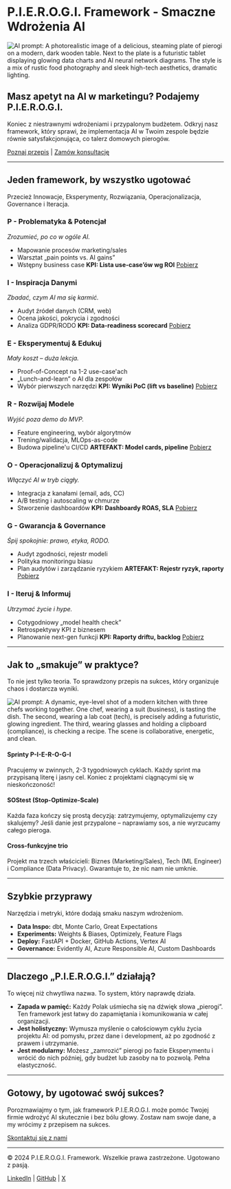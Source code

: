 # P.I.E.R.O.G.I. Framework - Smaczne Wdrożenia AI

![AI prompt: A photorealistic image of a delicious, steaming plate of pierogi on a modern, dark wooden table. Next to the plate is a futuristic tablet displaying glowing data charts and AI neural network diagrams. The style is a mix of rustic food photography and sleek high-tech aesthetics, dramatic lighting.](images/pierogi1.png)

## Masz apetyt na AI w marketingu? Podajemy P.I.E.R.O.G.I.

Koniec z niestrawnymi wdrożeniami i przypalonym budżetem. Odkryj nasz framework, który sprawi, że implementacja AI w Twoim zespole będzie równie satysfakcjonująca, co talerz domowych pierogów.

[Poznaj przepis](#framework) | [Zamów konsultację](#kontakt)

---

## Jeden framework, by wszystko ugotować

Przecież Innowacje, Eksperymenty, Rozwiązania, Operacjonalizacja, Governance i Iteracja.

### P - Problematyka & Potencjał
*Zrozumieć, po co w ogóle AI.*
- Mapowanie procesów marketing/sales
- Warsztat „pain points vs. AI gains”
- Wstępny business case
**KPI: Lista use-case’ów wg ROI**
[Pobierz](attachments/P_use_case_roi_calculator.csv)

### I - Inspiracja Danymi
*Zbadać, czym AI ma się karmić.*
- Audyt źródeł danych (CRM, web)
- Ocena jakości, pokrycia i zgodności
- Analiza GDPR/RODO
**KPI: Data-readiness scorecard**
[Pobierz](attachments/I_data_readiness_scorecard.csv)

### E - Eksperymentuj & Edukuj
*Mały koszt – duża lekcja.*
- Proof-of-Concept na 1-2 use-case'ach
- „Lunch-and-learn” o AI dla zespołów
- Wybór pierwszych narzędzi
**KPI: Wyniki PoC (lift vs baseline)**
[Pobierz](attachments/E_poc_results_template.md)

### R - Rozwijaj Modele
*Wyjść poza demo do MVP.*
- Feature engineering, wybór algorytmów
- Trening/walidacja, MLOps-as-code
- Budowa pipeline'u CI/CD
**ARTEFAKT: Model cards, pipeline**
[Pobierz](attachments/R_model_card_template.md)

### O - Operacjonalizuj & Optymalizuj
*Włączyć AI w tryb ciągły.*
- Integracja z kanałami (email, ads, CC)
- A/B testing i autoscaling w chmurze
- Stworzenie dashboardów
**KPI: Dashboardy ROAS, SLA**
[Pobierz](attachments/O_dashboard_template.csv)

### G - Gwarancja & Governance
*Śpij spokojnie: prawo, etyka, RODO.*
- Audyt zgodności, rejestr modeli
- Polityka monitoringu biasu
- Plan audytów i zarządzanie ryzykiem
**ARTEFAKT: Rejestr ryzyk, raporty**
[Pobierz](attachments/G_risk_register_template.csv)

### I - Iteruj & Informuj
*Utrzymać życie i hype.*
- Cotygodniowy „model health check”
- Retrospektywy KPI z biznesem
- Planowanie next-gen funkcji
**KPI: Raporty driftu, backlog**
[Pobierz](attachments/I_drift_and_backlog_template.csv)

---

## Jak to „smakuje” w praktyce?

To nie jest tylko teoria. To sprawdzony przepis na sukces, który organizuje chaos i dostarcza wyniki.

![AI prompt: A dynamic, eye-level shot of a modern kitchen with three chefs working together. One chef, wearing a suit (business), is tasting the dish. The second, wearing a lab coat (tech), is precisely adding a futuristic, glowing ingredient. The third, wearing glasses and holding a clipboard (compliance), is checking a recipe. The scene is collaborative, energetic, and clean.](images/pierogi2.png)

#### Sprinty P-I-E-R-O-G-I
Pracujemy w zwinnych, 2-3 tygodniowych cyklach. Każdy sprint ma przypisaną literę i jasny cel. Koniec z projektami ciągnącymi się w nieskończoność!

#### SOStest (Stop-Optimize-Scale)
Każda faza kończy się prostą decyzją: zatrzymujemy, optymalizujemy czy skalujemy? Jeśli danie jest przypalone – naprawiamy sos, a nie wyrzucamy całego pieroga.

#### Cross-funkcyjne trio
Projekt ma trzech właścicieli: Biznes (Marketing/Sales), Tech (ML Engineer) i Compliance (Data Privacy). Gwarantuje to, że nic nam nie umknie.

---

## Szybkie przyprawy

Narzędzia i metryki, które dodają smaku naszym wdrożeniom.

- **Data Inspo:** dbt, Monte Carlo, Great Expectations
- **Experiments:** Weights & Biases, Optimizely, Feature Flags
- **Deploy:** FastAPI + Docker, GitHub Actions, Vertex AI
- **Governance:** Evidently AI, Azure Responsible AI, Custom Dashboards

---

## Dlaczego „P.I.E.R.O.G.I.” działają?

To więcej niż chwytliwa nazwa. To system, który naprawdę działa.

- **Zapada w pamięć:** Każdy Polak uśmiecha się na dźwięk słowa „pierogi”. Ten framework jest łatwy do zapamiętania i komunikowania w całej organizacji.
- **Jest holistyczny:** Wymusza myślenie o całościowym cyklu życia projektu AI: od pomysłu, przez dane i development, aż po zgodność z prawem i utrzymanie.
- **Jest modularny:** Możesz „zamrozić” pierogi po fazie Eksperymentu i wrócić do nich później, gdy budżet lub zasoby na to pozwolą. Pełna elastyczność.

---

## Gotowy, by ugotować swój sukces?

Porozmawiajmy o tym, jak framework P.I.E.R.O.G.I. może pomóc Twojej firmie wdrożyć AI skutecznie i bez bólu głowy. Zostaw nam swoje dane, a my wrócimy z przepisem na sukces.

[Skontaktuj się z nami](mailto:kontakt@szymonpaluch.com)

---

&copy; 2024 P.I.E.R.O.G.I. Framework. Wszelkie prawa zastrzeżone. Ugotowano z pasją.

[LinkedIn](https://www.linkedin.com/in/szymonpaluch/) | [GitHub](https://github.com/hculap) | [X](https://x.com/szymonpalucheth) 